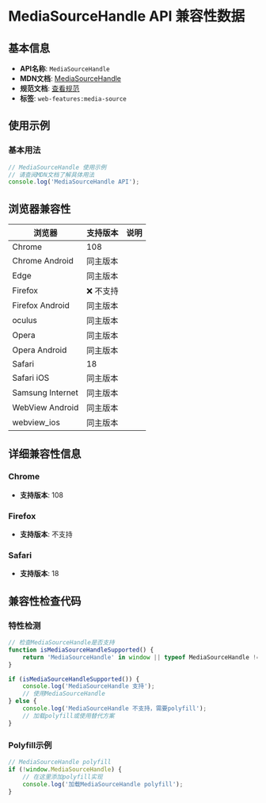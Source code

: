 # MediaSourceHandle API 兼容性数据

## 基本信息

- **API名称**: `MediaSourceHandle`
- **MDN文档**: [MediaSourceHandle](https://developer.mozilla.org/docs/Web/API/MediaSourceHandle)
- **规范文档**: [查看规范](https://w3c.github.io/media-source/#mediasourcehandle)
- **标签**: `web-features:media-source`

## 使用示例

### 基本用法

```javascript
// MediaSourceHandle 使用示例
// 请查阅MDN文档了解具体用法
console.log('MediaSourceHandle API');
```

## 浏览器兼容性

| 浏览器 | 支持版本 | 说明 |
|--------|----------|------|
| Chrome | 108 |  |
| Chrome Android | 同主版本 |  |
| Edge | 同主版本 |  |
| Firefox | ❌ 不支持 |  |
| Firefox Android | 同主版本 |  |
| oculus | 同主版本 |  |
| Opera | 同主版本 |  |
| Opera Android | 同主版本 |  |
| Safari | 18 |  |
| Safari iOS | 同主版本 |  |
| Samsung Internet | 同主版本 |  |
| WebView Android | 同主版本 |  |
| webview_ios | 同主版本 |  |

## 详细兼容性信息

### Chrome

- **支持版本**: 108

### Firefox

- **支持版本**: 不支持

### Safari

- **支持版本**: 18

## 兼容性检查代码

### 特性检测

```javascript
// 检查MediaSourceHandle是否支持
function isMediaSourceHandleSupported() {
    return 'MediaSourceHandle' in window || typeof MediaSourceHandle !== 'undefined';
}

if (isMediaSourceHandleSupported()) {
    console.log('MediaSourceHandle 支持');
    // 使用MediaSourceHandle
} else {
    console.log('MediaSourceHandle 不支持，需要polyfill');
    // 加载polyfill或使用替代方案
}
```

### Polyfill示例

```javascript
// MediaSourceHandle polyfill
if (!window.MediaSourceHandle) {
    // 在这里添加polyfill实现
    console.log('加载MediaSourceHandle polyfill');
}
```

